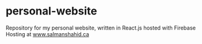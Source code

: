 # personal-website
Repository for my personal website, written in React.js hosted with Firebase Hosting at www.salmanshahid.ca

